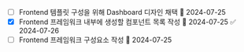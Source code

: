- [ ] Frontend 템플릿 구성을 위해 Dashboard 디자인 채택 🛫 2024-07-25 
- [x] Frontend 프레임워크 내부에 생성할 컴포넌트 목록 작성 🛫 2024-07-25 ✅ 2024-07-26
- [ ] Frontend 프레임워크 구성요소 작성 🛫 2024-07-25 